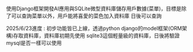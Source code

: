 使用Django框架開發AI應用與SQLite微型資料庫儲存用戶數據(菜單)，目標是除了可以查詢菜單以外，用戶能將喜愛的菜色加入資料庫
日後可以查詢

2025/6/23進度 :
初步功能皆已上線，透過python django的model框架(ORM架構)存取資料庫，資料庫初期先使用
sqlite3這個輕量級的資料庫，日後將驗證mysql是否一樣可以使用


